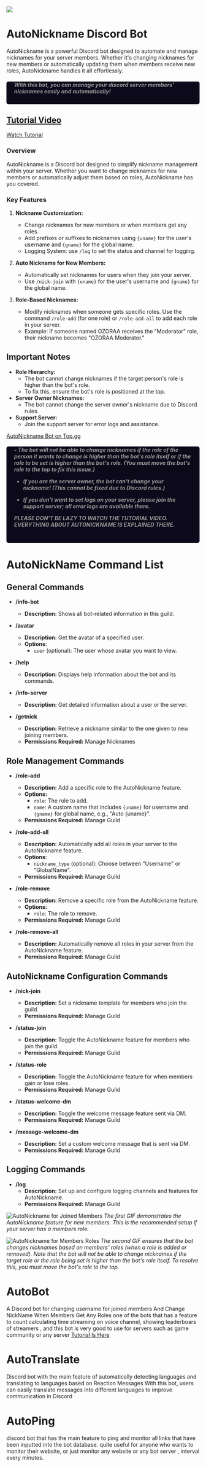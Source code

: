 <a href="https://top.gg/bot/1237341801094840350">
  <img src="https://top.gg/api/widget/1237341801094840350.svg">
</a>

# AutoNickname Discord Bot

AutoNickname is a powerful Discord bot designed to automate and manage nicknames for your server members. Whether it's changing nicknames for new members or automatically updating them when members receive new roles, AutoNickname handles it all effortlessly.

<h5 style="color: #999; padding: 0 20px 25px; border-radius: 5px; background: #0c091a;">
With this bot, you can manage your discord server members' nicknames easily and automatically!
</h5>

## [Tutorial Video](https://www.youtube.com/watch?v=y8N5qQ3LqV0)
[Watch Tutorial](https://www.youtube.com/watch?v=y8N5qQ3LqV0)

### Overview
AutoNickname is a Discord bot designed to simplify nickname management within your server. Whether you want to change nicknames for new members or automatically adjust them based on roles, AutoNickname has you covered.

### Key Features
1. **Nickname Customization:**
   - Change nicknames for new members or when members get any roles.
   - Add prefixes or suffixes to nicknames using `{uname}` for the user's username and `{gname}` for the global name.
   - Logging System: use `/log` to set the status and channel for logging.

2. **Auto Nickname for New Members:**
   - Automatically set nicknames for users when they join your server.
   - Use `/nick-join` with `{uname}` for the user's username and `{gname}` for the global name.

3. **Role-Based Nicknames:**
   - Modify nicknames when someone gets specific roles. Use the command `/role-add` (for one role) or `/role-add-all` to add each role in your server.
   - Example: If someone named OZORAA receives the "Moderator" role, their nickname becomes "OZORAA Moderator."

## Important Notes
- **Role Hierarchy:**
  - The bot cannot change nicknames if the target person's role is higher than the bot's role.
  - To fix this, ensure the bot's role is positioned at the top.
- **Server Owner Nicknames:**
  - The bot cannot change the server owner's nickname due to Discord rules.
- **Support Server:**
  - Join the support server for error logs and assistance.

[AutoNickname Bot on Top.gg](https://top.gg/bot/1237341801094840350)

<h5 style="color: #999; padding: 0 20px 25px; border-radius: 5px; background: #0c091a;">
- The bot will not be able to change nicknames if the role of the person it wants to change is higher than the bot's role itself or if the role to be set is higher than the bot's role. (You must move the bot's role to the top to fix this issue.)

- If you are the server owner, the bot can't change your nickname! (This cannot be fixed due to Discord rules.)

- If you don't want to set logs on your server, please join the support server; all error logs are available there.

**PLEASE DON'T BE LAZY TO WATCH THE TUTORIAL VIDEO. EVERYTHING ABOUT AUTONICKNAME IS EXPLAINED THERE.**
</h5>

# AutoNickName Command List

## General Commands
- **/info-bot**
  - **Description:** Shows all bot-related information in this guild.
  
- **/avatar**
  - **Description:** Get the avatar of a specified user.
  - **Options:**
    - `user` (optional): The user whose avatar you want to view.

- **/help**
  - **Description:** Displays help information about the bot and its commands.

- **/info-server**
  - **Description:** Get detailed information about a user or the server.
  
- **/getnick**
  - **Description:** Retrieve a nickname similar to the one given to new joining members.
  - **Permissions Required:** Manage Nicknames

## Role Management Commands
- **/role-add**
  - **Description:** Add a specific role to the AutoNickname feature.
  - **Options:**
    - `role`: The role to add.
    - `name`: A custom name that includes `{uname}` for username and `{gname}` for global name, e.g., "Auto {uname}".
  - **Permissions Required:** Manage Guild

- **/role-add-all**
  - **Description:** Automatically add all roles in your server to the AutoNickname feature.
  - **Options:**
    - `nickname_type` (optional): Choose between "Username" or "GlobalName".
  - **Permissions Required:** Manage Guild

- **/role-remove**
  - **Description:** Remove a specific role from the AutoNickname feature.
  - **Options:**
    - `role`: The role to remove.
  - **Permissions Required:** Manage Guild

- **/role-remove-all**
  - **Description:** Automatically remove all roles in your server from the AutoNickname feature.
  - **Permissions Required:** Manage Guild

## AutoNickname Configuration Commands
- **/nick-join**
  - **Description:** Set a nickname template for members who join the guild.
  - **Permissions Required:** Manage Guild

- **/status-join**
  - **Description:** Toggle the AutoNickname feature for members who join the guild.
  - **Permissions Required:** Manage Guild

- **/status-role**
  - **Description:** Toggle the AutoNickname feature for when members gain or lose roles.
  - **Permissions Required:** Manage Guild

- **/status-welcome-dm**
  - **Description:** Toggle the welcome message feature sent via DM.
  - **Permissions Required:** Manage Guild

- **/message-welcome-dm**
  - **Description:** Set a custom welcome message that is sent via DM.
  - **Permissions Required:** Manage Guild

## Logging Commands
- **/log**
  - **Description:** Set up and configure logging channels and features for AutoNickname.
  - **Permissions Required:** Manage Guild

![AutoNickname for Joined Members](https://github.com/ichsanulaulia/AutoNicknameBot/blob/master/img/ForAutoJoinNickname.gif)
*The first GIF demonstrates the AutoNickname feature for new members. This is the recommended setup if your server has a members role.*

![AutoNickname for Members Roles](https://github.com/ichsanulaulia/AutoNicknameBot/blob/master/img/ForAutoNickname%20For%20Members%20Roles.gif)
*The second GIF ensures that the bot changes nicknames based on members' roles (when a role is added or removed). Note that the bot will not be able to change nicknames if the target role or the role being set is higher than the bot's role itself. To resolve this, you must move the bot's role to the top.*

# AutoBot
A Discord bot for changing username for joined members And Change NickName When Members Get Any Roles
one of the bots that has a feature to count calculating time streaming on voice channel, showing leaderboars of streamers , and this bot is very good to use for servers such as game community or any server
[Tutorial Is Here](https://youtu.be/h1Um5Ui8b90)

# AutoTranslate
Discord bot with the main feature of automatically detecting languages and translating to languages based on Reaction Messages
With this bot, users can easily translate messages into different languages to improve communication in Discord

# AutoPing
discord bot that has the main feature to ping and monitor all links that have been inputted into the bot database. quite useful for anyone who wants to monitor their website, or just monitor any website or any bot server , interval every minutes.

